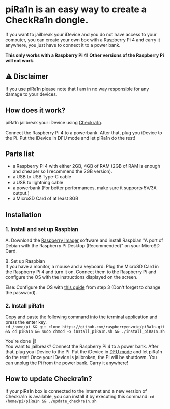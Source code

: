# piRa1n is an easy way to create a CheckRa1n dongle.
If you want to jailbreak your iDevice and you do not have access to your computer, you can create your own box with a Raspberry Pi 4 and carry it anywhere, you just have to connect it to a power bank.

**This only works with a Raspberry Pi 4! Other versions of the Raspberry Pi will not work.**

## ⚠️ Disclaimer
If you use piRa1n please note that I am in no way responsible for any damage to your devices.

## How does it work?
piRa1n jailbreak your iDevice using [Checkra1n](https://checkra.in/).

Connect the Raspberry Pi 4 to a powerbank. After that, plug you iDevice to the Pi. Put the iDevice in DFU mode and let piRa1n do the rest!

## Parts list
- a Raspberry Pi 4 with either 2GB, 4GB of RAM (2GB of RAM is enough and cheaper so I recommend the 2GB version).
- a USB to USB Type-C cable
- a USB to lightning cable
- a powerbank (For better performances, make sure it supports 5V/3A output.)
- a MicroSD Card of at least 8GB

## Installation 

### 1. Install and set up Raspbian
A. Download the [Raspberry Imager](https://www.raspberrypi.org/downloads/) software and install Raspbian "A port of Debian with the Raspberry Pi Desktop (Recommended)" on your MicroSD Card.

B. Set up Raspbian\
If you have a monitor, a mouse and a keyboard: Plug the MicroSD Card in the Raspberry Pi 4 and turn it on. Connect them to the Raspberry Pi and configure the OS with the instructions displayed on the screen.

Else: Configure the OS with [this guide](https://www.jamesfmackenzie.com/2017/01/02/raspberry-pi-headless-rasbian-install/) from step 3 (Don't forget to change the password).

### 2. Install piRa1n
Copy and paste the following command into the terminal application and press the enter key.\
`cd /home/pi && git clone https://github.com/raspberryenvoie/piRa1n.git && cd piRa1n && sudo chmod +x install_piRa1n.sh && ./install_piRa1n.sh`

You're done 👏!\
You want to jailbreak? Connect the Raspberry Pi 4 to a power bank. After that, plug you iDevice to the Pi. Put the iDevice in [DFU mode](https://www.reddit.com/r/jailbreak/wiki/dfumode) and let piRa1n do the rest! Once your iDevice is jailbroken, the Pi will be shutdown. You can unplug the Pi from the power bank. Carry it anywhere!

## How to update Checkra1n?
If your piRa1n box is connected to the Internet and a new version of Checkra1n is available, you can install it by executing this command:
`cd /home/pi/piRa1n && ./update_checkra1n.sh`
